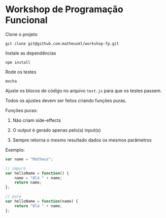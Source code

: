 Workshop de Programação Funcional
=================

Clone o projeto
```
git clone git@github.com:matheusml/workshop-fp.git
```

Instale as dependências
```
npm install
```

Rode os testes
```
mocha
```

Ajuste os blocos de código no arquivo ```test.js``` para que os testes passem.

Todos os ajustes devem ser feitos criando funções puras.

Funções puras:

1. Não criam side-effects

2. O output é gerado apenas pelo(s) input(s)

3. Sempre retorna o mesmo resultado dados os mesmos parâmetros

Exemplo:


```javascript
var name = "Matheus";

// impura
var helloName = function() {
    name = "Olá " + name;
    return name;
};

// pure
var helloName = function(name) {
    return "Olá " + name;
};
```
